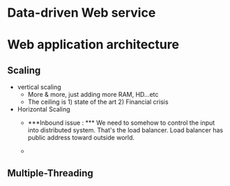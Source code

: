 
# Data-driven Web service  

# Web application architecture  

## Scaling  

- vertical scaling  
	 - More & more, just adding more RAM, HD...etc  
	- The ceiling is 1) state of the art 2) Financial crisis
- Horizontal Scaling  
	- ***Inbound issue : *** We need to somehow to control the input into distributed system. That's the load balancer. Load balancer has public address toward outside world. 
	

	- 
 

## Multiple-Threading
<!--stackedit_data:
eyJoaXN0b3J5IjpbMjA4MDE4MzkwOV19
-->